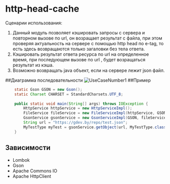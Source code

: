 # http-head-cache

Сценарии использования:
<ol>
<li> Данный модуль позволяет кэшировать запросы с сервера и повторном вызове по url, он возращает результат с файла, при этом проверяя актуальность на сервере с помощью http head по e-tag, то есть здесь возвращаются только загаловки без тела ответа.</li>
<li> Кэшировать результат ответа ресурса по url на определенное время, при последующем вызове по url , будет возращаться результат из кэша.</li>
<li> Возможно возвращать java объект, если на сервере лежит json файл.</li>
</ol>

##Диаграмма последовательности
![UseCaseNumber1](https://user-images.githubusercontent.com/48221408/134877536-9c414467-ca13-4fbb-b2c8-d77aa2fa167c.jpg)
##Пример 
```java
	static Gson GSON = new Gson();
	static Charset CHARSET = StandardCharsets.UTF_8;
	
	public static void main(String[] args) throws IOException {
		HttpService httpService = new HttpServiceImpl();
		FileService fileService = new FileServiceImpl(httpService, GSON, CHARSET);
		GsonService gsonService = new GsonServiceImpl(GSON, fileService);	
		String url = "https://gdev.by/repo/test.json";
		MyTestType myTest = gsonService.getObject(url, MyTestType.class);
	}
```

## Зависимости
*	Lombok
*	Gson
*	Apache Commons IO
*	Apache HttpClient
